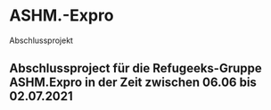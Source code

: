# ASHM.-Expro
Abschlussprojekt


## Abschlussproject für die Refugeeks-Gruppe ASHM.Expro in der Zeit zwischen 06.06 bis 02.07.2021

